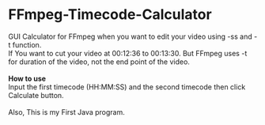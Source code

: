 # FFmpeg-Timecode-Calculator
GUI Calculator for FFmpeg when you want to edit your video using -ss and -t function.<br>
If You want to cut your video at 00:12:36 to 00:13:30. But FFmpeg uses -t for duration of the video, not the end point of the video.<br><br>
<b>How to use</b><br>
Input the first timecode (HH:MM:SS) and the second timecode then click Calculate button.<br>
<br>
Also, This is my First Java program.
